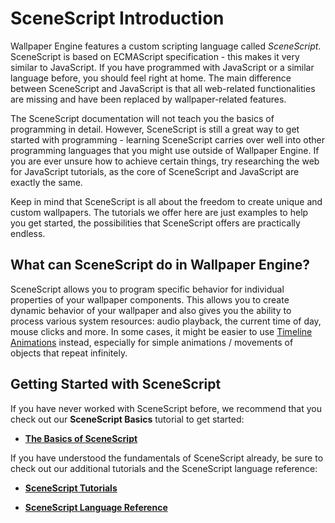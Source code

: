 # SceneScript Introduction

Wallpaper Engine features a custom scripting language called *SceneScript*. SceneScript is based on ECMAScript specification - this makes it very similar to JavaScript. If you have programmed with JavaScript or a similar language before, you should feel right at home. The main difference between SceneScript and JavaScript is that all web-related functionalities are missing and have been replaced by wallpaper-related features.

The SceneScript documentation will not teach you the basics of programming in detail. However, SceneScript is still a great way to get started with programming - learning SceneScript carries over well into other programming languages that you might use outside of Wallpaper Engine. If you are ever unsure how to achieve certain things, try researching the web for JavaScript tutorials, as the core of SceneScript and JavaScript are exactly the same.

Keep in mind that SceneScript is all about the freedom to create unique and custom wallpapers. The tutorials we offer here are just examples to help you get started, the possibilities that SceneScript offers are practically endless.

## What can SceneScript do in Wallpaper Engine?

SceneScript allows you to program specific behavior for individual properties of your wallpaper components. This allows you to create dynamic behavior of your wallpaper and also gives you the ability to process various system resources: audio playback, the current time of day, mouse clicks and more. In some cases, it might be easier to use [Timeline Animations](/scene/timeline/introduction) instead, especially for simple animations / movements of objects that repeat infinitely.

## Getting Started with SceneScript

If you have never worked with SceneScript before, we recommend that you check out our **SceneScript Basics** tutorial to get started:

* [**The Basics of SceneScript**](/scene/scenescript/tutorial/basics)

If you have understood the fundamentals of SceneScript already, be sure to check out our additional tutorials and the SceneScript language reference:

* [**SceneScript Tutorials**](/scene/scenescript/tutorials)

* [**SceneScript Language Reference**](/scene/scenescript/reference)
